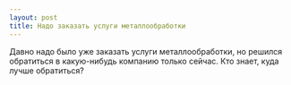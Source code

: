 ```yaml
---
layout: post 
title: Надо заказать услуги металлообработки 
--- 
```

Давно надо было уже заказать услуги металлообработки, но решился обратиться в какую-нибудь компанию только сейчас. Кто знает, куда лучше обратиться?